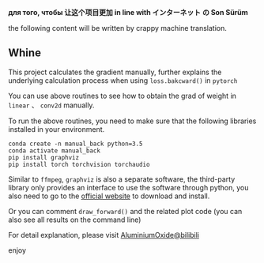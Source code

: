 **для того, чтобы 让这个项目更加 in line with インターネット の Son Sürüm**

the following content will be written by crappy machine translation.

## Whine

This project calculates the gradient manually, further explains the underlying calculation process when using `loss.bakcward()` in `pytorch`

You can use above routines to see how to obtain the grad of weight in `linear` 、 `conv2d` manually.

To run the above routines, you need to make sure that the following libraries installed in your environment.

```
conda create -n manual_back python=3.5
conda activate manual_back
pip install graphviz
pip install torch torchvision torchaudio
```

Similar to `ffmpeg`, `graphviz` is also a separate software, the third-party library only provides an interface to use the software through python, you also need to go to the [official website](https://graphviz.org/download/) to download and install.

Or you can comment `draw_forward()` and the related plot code (you can also see all results on the command line)

For detail explanation, please visit [AluminiumOxide@bilibili]( https://www.bilibili.com/video/BV1ua4y1Q7La/)

enjoy
